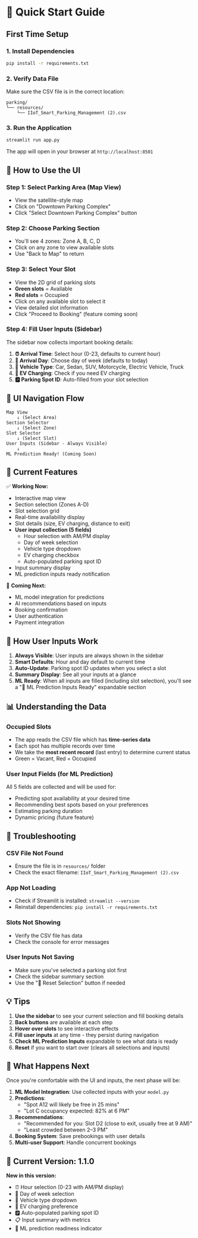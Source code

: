 # 🚀 Quick Start Guide

## First Time Setup

### 1. Install Dependencies
```bash
pip install -r requirements.txt
```

### 2. Verify Data File
Make sure the CSV file is in the correct location:
```
parking/
└── resources/
    └── IIoT_Smart_Parking_Management (2).csv
```

### 3. Run the Application
```bash
streamlit run app.py
```

The app will open in your browser at `http://localhost:8501`

## 🎯 How to Use the UI

### Step 1: Select Parking Area (Map View)
- View the satellite-style map
- Click on "Downtown Parking Complex" 
- Click "Select Downtown Parking Complex" button

### Step 2: Choose Parking Section
- You'll see 4 zones: Zone A, B, C, D
- Click on any zone to view available slots
- Use "Back to Map" to return

### Step 3: Select Your Slot
- View the 2D grid of parking slots
- **Green slots** = Available
- **Red slots** = Occupied
- Click on any available slot to select it
- View detailed slot information
- Click "Proceed to Booking" (feature coming soon)

### Step 4: Fill User Inputs (Sidebar)
The sidebar now collects important booking details:
1. **⏰ Arrival Time**: Select hour (0-23, defaults to current hour)
2. **📅 Arrival Day**: Choose day of week (defaults to today)
3. **🚗 Vehicle Type**: Car, Sedan, SUV, Motorcycle, Electric Vehicle, Truck
4. **🔌 EV Charging**: Check if you need EV charging
5. **🅿️ Parking Spot ID**: Auto-filled from your slot selection

## 🎨 UI Navigation Flow

```
Map View
    ↓ (Select Area)
Section Selector
    ↓ (Select Zone)
Slot Selector
    ↓ (Select Slot)
User Inputs (Sidebar - Always Visible)
    ↓
ML Prediction Ready! (Coming Soon)
```

## 📱 Current Features

✅ **Working Now:**
- Interactive map view
- Section selection (Zones A-D)
- Slot selection grid
- Real-time availability display
- Slot details (size, EV charging, distance to exit)
- **User input collection (5 fields)**
  - Hour selection with AM/PM display
  - Day of week selection
  - Vehicle type dropdown
  - EV charging checkbox
  - Auto-populated parking spot ID
- Input summary display
- ML prediction inputs ready notification

🔨 **Coming Next:**
- ML model integration for predictions
- AI recommendations based on inputs
- Booking confirmation
- User authentication
- Payment integration

## 🔄 How User Inputs Work

1. **Always Visible**: User inputs are always shown in the sidebar
2. **Smart Defaults**: Hour and day default to current time
3. **Auto-Update**: Parking spot ID updates when you select a slot
4. **Summary Display**: See all your inputs at a glance
5. **ML Ready**: When all inputs are filled (including slot selection), you'll see a "🔮 ML Prediction Inputs Ready" expandable section

## 📊 Understanding the Data

### Occupied Slots
- The app reads the CSV file which has **time-series data**
- Each spot has multiple records over time
- We take the **most recent record** (last entry) to determine current status
- Green = Vacant, Red = Occupied

### User Input Fields (for ML Prediction)
All 5 fields are collected and will be used for:
- Predicting spot availability at your desired time
- Recommending best spots based on your preferences
- Estimating parking duration
- Dynamic pricing (future feature)

## 🐛 Troubleshooting

### CSV File Not Found
- Ensure the file is in `resources/` folder
- Check the exact filename: `IIoT_Smart_Parking_Management (2).csv`

### App Not Loading
- Check if Streamlit is installed: `streamlit --version`
- Reinstall dependencies: `pip install -r requirements.txt`

### Slots Not Showing
- Verify the CSV file has data
- Check the console for error messages

### User Inputs Not Saving
- Make sure you've selected a parking slot first
- Check the sidebar summary section
- Use the "🔄 Reset Selection" button if needed

## 💡 Tips

1. **Use the sidebar** to see your current selection and fill booking details
2. **Back buttons** are available at each step
3. **Hover over slots** to see interactive effects
4. **Fill user inputs** at any time - they persist during navigation
5. **Check ML Prediction Inputs** expandable to see what data is ready
6. **Reset** if you want to start over (clears all selections and inputs)

## 📝 What Happens Next

Once you're comfortable with the UI and inputs, the next phase will be:
1. **ML Model Integration**: Use collected inputs with your `model.py`
2. **Predictions**: 
   - "Spot A12 will likely be free in 25 mins"
   - "Lot C occupancy expected: 82% at 6 PM"
3. **Recommendations**:
   - "Recommended for you: Slot D2 (close to exit, usually free at 9 AM)"
   - "Least crowded between 2–3 PM"
4. **Booking System**: Save prebookings with user details
5. **Multi-user Support**: Handle concurrent bookings

## 🎯 Current Version: 1.1.0

**New in this version:**
- ⏰ Hour selection (0-23 with AM/PM display)
- 📅 Day of week selection
- 🚗 Vehicle type dropdown
- 🔌 EV charging preference
- 🅿️ Auto-populated parking spot ID
- 📋 Input summary with metrics
- 🔮 ML prediction readiness indicator
